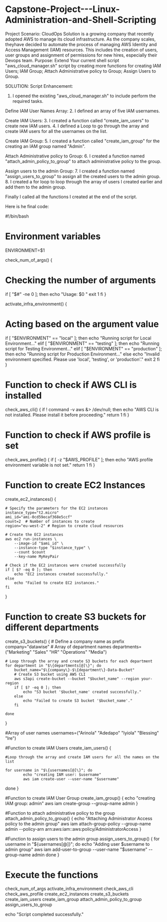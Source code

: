 # Capstone-Project---Linux-Administration-and-Shell-Scripting
Project Scenario:
CloudOps Solution is a growing company that recently adopted AWS to manage its cloud infrastructure. As the company scales, theyhave decided to automate the process of managing AWS Identity and Access Management (IAM) resources. This includes the creation of users, user groups and assignment of permissions for new hires, especially their Devops team.
Purpose:
Extend Your current shell script "aws_cloud_manager.sh" script by creating more functions for creating IAM Users; IAM Group; Attach Administrative policy to Group; Assign Users to Group.

SOLUTION:
Script Enhancement:
1. I opened the existing "aws_cloud_manager.sh" to include perform the required tasks.

Define IAM User Names Array:
2. I defined an array of five IAM usernames.

Create IAM Users:
3. I created a function called "create_iam_users" to create new IAM users.
4. I defined a Loop to go through the array and create IAM users for all the usernames on the list.

Create IAM Group:
5. I created a function called "create_iam_group" for the creating an IAM group named "Admin".

Attach Administrative policy to Group:
6. I created a function named "attach_admin_policy_to_group" to attach administrative policy to the group.

Assign users to the admin Group:
7. I created a function named "assign_users_to_group" to assign all the created users to the admin group.
8. I created a for loop to loop through the array of users I created earlier and add them to the admin group.

Finally I called all the functions I created at the end of the script.

Here is he final code:

#!/bin/bash

# Environment variables
ENVIRONMENT=$1

check_num_of_args() \{
# Checking the number of arguments
if [ "$#" -ne 0 ]; then
    echo "Usage: $0 <environment>"
    exit 1
fi
\}

activate_infra_environment() \{
# Acting based on the argument value
if [ "$ENVIRONMENT" == "local" ]; then
  echo "Running script for Local Environment..."
elif [ "$ENVIRONMENT" == "testing" ]; then
  echo "Running script for Testing Environment..."
elif [ "$ENVIRONMENT" == "production" ]; then
  echo "Running script for Production Environment..."
else
  echo "Invalid environment specified. Please use 'local', 'testing', or 'production'."
  exit 2
fi
\}

# Function to check if AWS CLI is installed
check_aws_cli() \{
    if ! command -v aws &> /dev/null; then
        echo "AWS CLI is not installed. Please install it before proceeding."
        return 1
    fi
\}

# Function to check if AWS profile is set
check_aws_profile() \{
    if [ -z "$AWS_PROFILE" ]; then
        echo "AWS profile environment variable is not set."
        return 1
    fi
\}

# Function to create EC2 Instances
create_ec2_instances() \{

    # Specify the parameters for the EC2 instances
    instance_type="t2.micro"
    ami_id="ami-0cd59ecaf368e5ccf"
    count=2  # Number of instances to create
    region="eu-west-2" # Region to create cloud resources

    # Create the EC2 instances
    aws ec2 run-instances \
        --image-id "$ami_id" \
        --instance-type "$instance_type" \
        --count $count
        --key-name MyKeyPair

    # Check if the EC2 instances were created successfully
    if [ $? -eq 0 ]; then
        echo "EC2 instances created successfully."
    else
        echo "Failed to create EC2 instances."
    fi
\}

# Function to create S3 buckets for different departments
create_s3_buckets() \{
    # Define a company name as prefix
    company="datawise"
    # Array of department names
    departments=("Marketing" "Sales" "HR" "Operations" "Media")

    # Loop through the array and create S3 buckets for each department
    for department in "$\{departments[@]\}"; do
        bucket_name="$\{company\}-$\{department\}-Data-Bucket"
        # Create S3 bucket using AWS CLI
        aws s3api create-bucket --bucket "$bucket_name" --region your-region
        if [ $? -eq 0 ]; then
            echo "S3 bucket '$bucket_name' created successfully."
        else
            echo "Failed to create S3 bucket '$bucket_name'."
        fi

    done
\}

#Array of user names
    usernames=("Arinola" "Adedapo" "Iyiola" "Blessing" "Ire")


#Function to create IAM Users
create_iam_users() \{

    #Loop through the array and create IAM users for all the names on the list

    for username in "$\{usernames[@]\}"; do
            echo "creating IAM user: $username"
            aws iam create-user --user-name "$username"
 done
\}

#Function to create IAM User Group
 create_iam_group() \{
 echo "creating IAM group: admin"
 aws iam create-group --group-name admin
 \}

 #Function to attach administrative policy to the group
 attach_admin_policy_to_group() \{
  echo "Attaching Administrator Access policy to the admin group"
  aws iam attach-group-policy --group-name admin --policy-arn arn:aws:iam::aws:policy/AdministratorAccess
\}

#Function to assign users to the admin group
assign_users_to_group() \{
  for username in "$\{usernames[@]\}"; do
    echo "Adding user $username to admin group"
    aws iam add-user-to-group --user-name "$username" --group-name admin
  done
\}


# Execute the functions

check_num_of_args
activate_infra_environment
check_aws_cli
check_aws_profile
create_ec2_instances
create_s3_buckets
create_iam_users
create_iam_group
attach_admin_policy_to_group
assign_users_to_group

echo "Script completed successfully."

